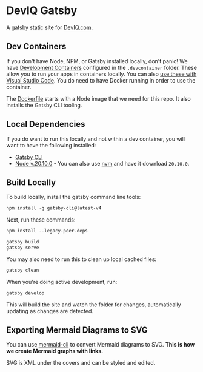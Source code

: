 # DevIQ Gatsby

A gatsby static site for [DevIQ.com](https://deviq.com).

## Dev Containers

If you don't have Node, NPM, or Gatsby installed locally, don't panic! We have [Development Containers](https://containers.dev/) configured in the `.devcontainer` folder. These allow you to run your apps in containers locally. You can also [use these with Visual Studio Code](https://code.visualstudio.com/docs/devcontainers/containers). You do need to have Docker running in order to use the container.

The [Dockerfile](./.devcontainer/Dockerfile) starts with a Node image that we need for this repo. It also installs the Gatsby CLI tooling.

## Local Dependencies

If you do want to run this locally and not within a dev container, you will want to have the following installed:

- [Gatsby CLI](https://www.gatsbyjs.com/docs/reference/gatsby-cli/#how-to-use-gatsby-cli)
- [Node v.20.10.0](https://nodejs.org/en/download) - You can also use [nvm](https://github.com/nvm-sh/nvm?tab=readme-ov-file#installing-and-updating) and have it download `20.10.0`.

## Build Locally

To build locally, install the gatsby command line tools:

```powershell
npm install -g gatsby-cli@latest-v4
```

Next, run these commands:

```powershell
npm install --legacy-peer-deps

gatsby build
gatsby serve
```

You may also need to run this to clean up local cached files:

```powershell
gatsby clean
```

When you're doing active development, run:

```powershell
gatsby develop
```

This will build the site and watch the folder for changes, automatically updating as changes are detected.

## Exporting Mermaid Diagrams to SVG

You can use [mermaid-cli](https://github.com/mermaid-js/mermaid-cli) to convert Mermaid diagrams to SVG. **This is how we create Mermaid graphs with links.**

SVG is XML under the covers and can be styled and edited.